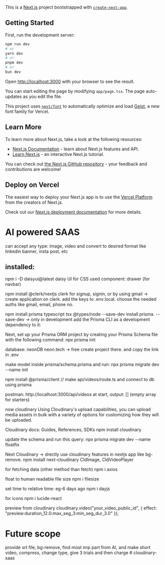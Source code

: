 This is a [Next.js](https://nextjs.org) project bootstrapped with [`create-next-app`](https://nextjs.org/docs/app/api-reference/cli/create-next-app).

## Getting Started

First, run the development server:

```bash
npm run dev
# or
yarn dev
# or
pnpm dev
# or
bun dev
```

Open [http://localhost:3000](http://localhost:3000) with your browser to see the result.

You can start editing the page by modifying `app/page.tsx`. The page auto-updates as you edit the file.

This project uses [`next/font`](https://nextjs.org/docs/app/building-your-application/optimizing/fonts) to automatically optimize and load [Geist](https://vercel.com/font), a new font family for Vercel.

## Learn More

To learn more about Next.js, take a look at the following resources:

- [Next.js Documentation](https://nextjs.org/docs) - learn about Next.js features and API.
- [Learn Next.js](https://nextjs.org/learn) - an interactive Next.js tutorial.

You can check out [the Next.js GitHub repository](https://github.com/vercel/next.js) - your feedback and contributions are welcome!

## Deploy on Vercel

The easiest way to deploy your Next.js app is to use the [Vercel Platform](https://vercel.com/new?utm_medium=default-template&filter=next.js&utm_source=create-next-app&utm_campaign=create-next-app-readme) from the creators of Next.js.

Check out our [Next.js deployment documentation](https://nextjs.org/docs/app/building-your-application/deploying) for more details.

# AI powered SAAS

can accept any type: image, video and convert to desired format like linkedin banner, insta post, etc

## installed:

npm i -D daisyui@latest
daisy UI for CSS
used component: drawer (for navbar)

npm install @clerk/nextjs
clerk for signup, signin, or by using gmail
-> create application on clerk. add the keys to .env.local. choose the needed auths like gmail, email, phone no.

npm install prisma typescript tsx @types/node --save-dev
install prisma. --save-dev -> only in development
add the Prisma CLI as a development dependency to it:

Next, set up your Prisma ORM project by creating your Prisma Schema file with the following command:
npx prisma init

database: neonDB neon.tech -> free
create project there. and copy the link in .env

make model inside prisma/schema.prisma and run:
npx prisma migrate dev --name init

npm install @prisma/client
// make api/videos/route.ts and connect to db using prisma

postman: http://localhost:3000/api/videos at start, output: [] (empty array for starters)

now cloudinary
Using Cloudinary's upload capabilities, you can upload media assets in bulk with a variety of options for customizing how they will be uploaded.

Cloudinary docs: Guides, References, SDKs
npm install cloudinary

update the schema and run this query:
npx prisma migrate dev --name floatfix

Next Cloudinary -> drectly use cloudinary features in nextjs app like bg-remove.
npm install next-cloudinary
CldImage, CldVideoPlayer

for fetching data (other method than fetch)
npm i axios

float to human readable file size
npm i filesize

set time to relative time: eg-6 days ago
npm i dayjs

for icons
npm i lucide-react

preview from cloudinary
cloudinary.video("your_video_public_id", {
  effect: "preview:duration_12.0:max_seg_3:min_seg_dur_3.0"
});


# Future scope

provide srt file,
bg-remove,
find most imp part from AI, and make short video,
compress,
change type,
give 3 trials and then charge
#   c l o u d i n a r y - s a a s 
 
 
